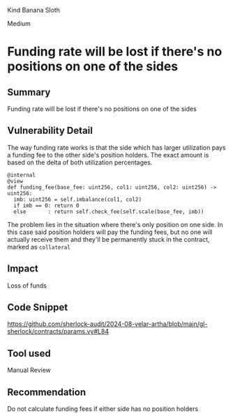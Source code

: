 Kind Banana Sloth

Medium

# Funding rate will be lost if there's no positions on one of the sides

## Summary
Funding rate will be lost if there's no positions on one of the sides

## Vulnerability Detail
The way funding rate works is that the side which has larger utilization pays a funding fee to the other side's position holders. The exact amount is based on the delta of both utilization percentages.

```vyper
@internal
@view
def funding_fee(base_fee: uint256, col1: uint256, col2: uint256) -> uint256:
  imb: uint256 = self.imbalance(col1, col2)
  if imb == 0: return 0
  else       : return self.check_fee(self.scale(base_fee, imb))
```

The problem lies in the situation where there's only position on one side. In this case said position holders will pay the funding fees, but no one will actually receive them and they'll be permanently stuck in the contract, marked as `collateral`

## Impact
Loss of funds 

## Code Snippet
https://github.com/sherlock-audit/2024-08-velar-artha/blob/main/gl-sherlock/contracts/params.vy#L84

## Tool used

Manual Review

## Recommendation
Do not calculate funding fees if either side has no position holders